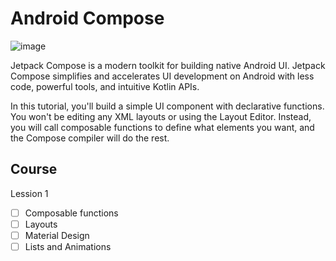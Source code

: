 
# Android Compose 

![image](https://user-images.githubusercontent.com/106484590/206761646-d6e7013f-a48b-49c8-bb17-4e5e02897d7a.png)


Jetpack Compose is a modern toolkit for building native Android UI. Jetpack Compose simplifies and accelerates UI development on Android with less code, powerful tools, and intuitive Kotlin APIs.

In this tutorial, you'll build a simple UI component with declarative functions. You won't be editing any XML layouts or using the Layout Editor. Instead, you will call composable functions to define what elements you want, and the Compose compiler will do the rest.

## Course 

Lession 1
  - [ ]  Composable functions
  - [ ] Layouts
  - [ ] Material Design
  - [ ] Lists and Animations 
